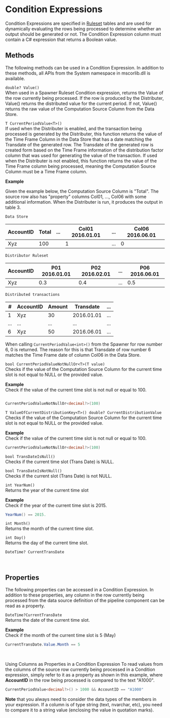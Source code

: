 
# Condition Expressions

Condition Expressions are specified in [Ruleset](celladapter/ruleset.md) tables and are used for dynamically evaluating the rows being processed to determine whether an output should be generated or not. The Condition Expression column must contain a C# expression that returns a Boolean value.
<br/>

## Methods

The following methods can be used in a Condition Expression. In addition to these methods, all APIs from the System namespace in mscorlib.dll is available.


`double? Value()`  
When used in a Spawner Ruleset Condition expression, returns the Value of the row currently being processed.  If the row is produced by the Distributer, Value() returns the distributed value for the current period. If not, Value() returns the raw value of the Computation Source Column from the Data Store.

`T CurrentPeriodValue<T>()`  
If used when the Distributer is enabled, and the transaction being processed is generated by the Distributer, this function returns the value of the Time Frame Column in the Data Store that has a date matching the Transdate of the generated row. The Transdate of the generated row is created form based on the Time Frame information of the distribution factor column that was used for generating the value of the transaction. If used when the Distributer is not enabled, this function returns the value of the Time Frame column being processed, meaning the Computation Source Column must be a Time Frame column. 

**Example**

Given the example below, the Computation Source Column is "Total". The source row also has "property" columns Col01, ..., Col06 with some additional information. When the Distributer is run, it produces the output in table 3.

`Data Store`

| AccountID 	| Total 	| ... 	| Col01 2016.01.01 	| ... 	| Col06 2016.06.01 	|
|-----------	|-------	|-----	|------------------	|-----	|------------------	|
| Xyz       	| 100   	|     	| 1                	| ... 	| 0                	|

`Distributor Ruleset`

| AccountID 	| P01 2016.01.01 	| P02 2016.02.01 	| ... 	| P06 2016.06.01 	|
|-----------	|----------------	|----------------	|-----	|----------------	|
| Xyz       	| 0.3            	| 0.4            	| ... 	| 0.5            	|

`Distributed transactions`

| \#  	| AccountID 	| Amount 	| Transdate  	| ... 	|
|-----	|-----------	|--------	|------------	|-----	|
| 1   	| Xyz       	| 30     	| 2016.01.01 	| ... 	|
| ... 	| ...       	| ...    	| ...        	| ... 	|
| 6   	| Xyz       	| 50     	| 2016.06.01 	| ... 	|


When calling `CurrentPeriodValue<int>()` from the Spawner for row number 6, 0 is returned. 
The reason for this is that Transdate of row number 6 matches the Time Frame date of column Col06 in the Data Store.

`bool CurrentPeriodValueNotNullOr<T>(T value)`  
Checks if the value of the Computation Source Column for the current time slot is not equal to NULL or the provided value.  

**Example**  
Check if the value of the current time slot is not null or equal to 100. 

```csharp

CurrentPeriodValueNotNullOr<decimal?>(100)
```

`T ValueOfCurrentDistributionKey<T>() double? CurrentDistributionValue`  
Checks if the value of the Computation Source Column for the current time slot is not equal to NULL or the provided value.  

**Example**  
Check if the value of the current time slot is not null or equal to 100.  
```csharp
CurrentPeriodValueNotNullOr<decimal?>(100)
```

`bool TransDateIsNull()`  
Checks if the current time slot (Trans Date) is NULL.

`bool TransDateIsNotNull()`  
Checks if the current slot (Trans Date) is not NULL.  

`int YearNum()`  
Returns the year of the current time slot  

**Example**  
Check if the year of the current time slot is 2015. 
```csharp
YearNum() == 2015.
```

`int Month()`  
Returns the month of the current time slot.

`int Day()`  
Returns the day of the current time slot.

`DateTime? CurrentTransDate`


<br/>

## Properties

The following properties can be accessed in a Condition Expression. In addition to these properties, any column in the row currently being processed from the data source definition of the pipeline component can be read as a property.


``DateTime?CurrentTransDate``  
Returns the date of the current time slot. 
 
**Example**  
Check if the month of the current time slot is 5 (May) 
```csharp
CurrentTransDate.Value.Month == 5
```

<br/>

Using Columns as Properties in a Condition Expression
To read values from the columns of the source row currently being processed in a Condition expression, simply refer to it as a property as shown in this example, where **AccountID** in the row being processed is compared to the text "A1000".

```csharp
CurrentPeriodValue<decimal?>() > 1000 && AccountID == "A1000"
```


**Note** that you always need to consider the data types of the members in your expression. If a column is of type string (text, nvarchar, etc), you need to compare it to a string value (enclosing the value in quotation marks).

